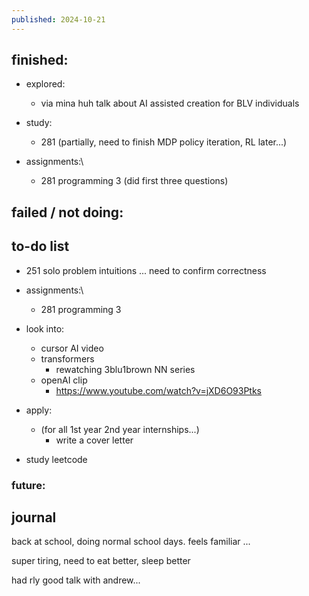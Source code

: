 ```yaml
---
published: 2024-10-21
---
```

## finished:


- explored:
	- via mina huh talk about AI assisted creation for BLV individuals
	
- study:
	- 281 (partially, need to finish MDP policy iteration, RL later...)
	
- assignments:\
	- 281 programming 3 (did first three questions)
## failed / not doing:

## to-do list

- 251 solo problem intuitions ... need to confirm correctness

- assignments:\
	- 281 programming 3

- look into:
	- cursor AI video
	- transformers
		- rewatching 3blu1brown NN series
	- openAI clip
		- https://www.youtube.com/watch?v=jXD6O93Ptks
	
- apply:
	- (for all 1st year 2nd year internships...)
		- write a cover letter

- study leetcode
### future:

## journal

back at school, doing normal school days. feels familiar ...

super tiring, need to eat better, sleep better

had rly good talk with andrew...